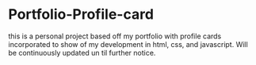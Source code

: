 # Portfolio-Profile-card
this is a personal project based off my portfolio with profile cards incorporated to show of my development in html, css, and javascript. Will be continuously updated un til further notice.
